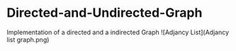 # Directed-and-Undirected-Graph
Implementation of a directed and a indirected Graph
![Adjancy List](Adjancy list graph.png)
